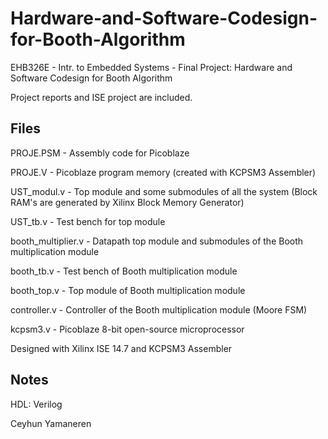 # Hardware-and-Software-Codesign-for-Booth-Algorithm
EHB326E - Intr. to Embedded Systems - Final Project: Hardware and Software Codesign for Booth Algorithm

Project reports and ISE project are included.

Files
-------------------------------------------------------------------
PROJE.PSM - Assembly code for Picoblaze

PROJE.V   - Picoblaze program memory (created with KCPSM3 Assembler)

UST_modul.v - Top module and some submodules of all the system (Block RAM's are generated by Xilinx Block Memory Generator)

UST_tb.v - Test bench for top module

booth_multiplier.v - Datapath top module and submodules of the Booth multiplication module

booth_tb.v - Test bench of Booth multiplication module

booth_top.v - Top module of Booth multiplication module

controller.v - Controller of the Booth multiplication module (Moore FSM)

kcpsm3.v - Picoblaze 8-bit open-source microprocessor

Designed with Xilinx ISE 14.7 and KCPSM3 Assembler

Notes
---------------------------------------------------------
HDL: Verilog

Ceyhun Yamaneren

